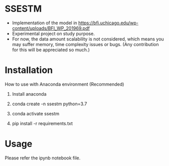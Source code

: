 # SSESTM
* Implementation of the model in https://bfi.uchicago.edu/wp-content/uploads/BFI_WP_201969.pdf
* Experimental project on study purpose. 
* For now, the data amount scalability is not considered,
which means you may suffer memory, time complexity issues or bugs.
(Any contribution for this will be appreciated so much.)

# Installation
How to use with Anaconda environment (Recommended)

1. Install anaconda

2. conda create -n ssestm python=3.7

3. conda activate ssestm

4. pip install -r requirements.txt

# Usage
Please refer the ipynb notebook file.